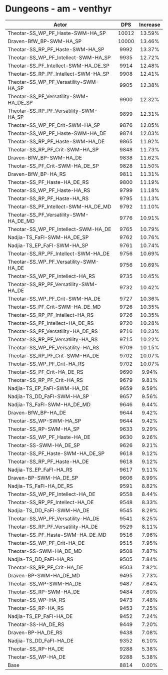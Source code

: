 # Dungeons - am - venthyr
| Actor | DPS | Increase |
|---|:---:|:---:|
|Theotar-SS_WP_PF_Haste-SWM-HA_SP|10012|13.59%|
|Draven-BfW_BP-SWM-HA_SP|10000|13.46%|
|Theotar-SS_RP_PF_Haste-SWM-HA_SP|9992|13.37%|
|Theotar-SS_WP_PF_Intellect-SWM-HA_SP|9935|12.72%|
|Theotar-SS_PF_Intellect-SWM-HA_DE_SP|9914|12.48%|
|Theotar-SS_RP_PF_Intellect-SWM-HA_SP|9908|12.41%|
|Theotar-SS_WP_PF_Versatility-SWM-HA_SP|9905|12.38%|
|Theotar-SS_PF_Versatility-SWM-HA_DE_SP|9900|12.32%|
|Theotar-SS_RP_PF_Versatility-SWM-HA_SP|9899|12.31%|
|Theotar-SS_WP_PF_Crit-SWM-HA_SP|9876|12.05%|
|Theotar-SS_WP_PF_Haste-SWM-HA_DE|9874|12.03%|
|Theotar-SS_RP_PF_Haste-SWM-HA_DE|9865|11.92%|
|Theotar-SS_RP_PF_Crit-SWM-HA_SP|9848|11.73%|
|Draven-BfW_BP-SWM-HA_DE|9838|11.62%|
|Theotar-SS_PF_Crit-SWM-HA_DE_SP|9828|11.50%|
|Draven-BfW_BP-HA_RS|9811|11.31%|
|Theotar-SS_PF_Haste-HA_DE_RS|9800|11.19%|
|Theotar-SS_WP_PF_Haste-HA_RS|9799|11.18%|
|Theotar-SS_RP_PF_Haste-HA_RS|9795|11.13%|
|Theotar-SS_PF_Intellect-SWM-HA_DE_MD|9792|11.10%|
|Theotar-SS_PF_Versatility-SWM-HA_DE_MD|9776|10.91%|
|Theotar-SS_WP_PF_Intellect-SWM-HA_DE|9765|10.79%|
|Nadjia-TS_FaFl-SWM-HA_DE_SP|9762|10.76%|
|Nadjia-TS_EP_FaFl-SWM-HA_SP|9761|10.74%|
|Theotar-SS_RP_PF_Intellect-SWM-HA_DE|9756|10.69%|
|Theotar-SS_WP_PF_Versatility-SWM-HA_DE|9756|10.69%|
|Theotar-SS_WP_PF_Intellect-HA_RS|9735|10.45%|
|Theotar-SS_RP_PF_Versatility-SWM-HA_DE|9732|10.42%|
|Theotar-SS_WP_PF_Crit-SWM-HA_DE|9727|10.36%|
|Theotar-SS_PF_Crit-SWM-HA_DE_MD|9726|10.35%|
|Theotar-SS_RP_PF_Intellect-HA_RS|9726|10.35%|
|Theotar-SS_PF_Intellect-HA_DE_RS|9720|10.28%|
|Theotar-SS_PF_Versatility-HA_DE_RS|9716|10.23%|
|Theotar-SS_RP_PF_Versatility-HA_RS|9715|10.22%|
|Theotar-SS_WP_PF_Versatility-HA_RS|9709|10.15%|
|Theotar-SS_RP_PF_Crit-SWM-HA_DE|9702|10.07%|
|Theotar-SS_WP_PF_Crit-HA_RS|9702|10.07%|
|Theotar-SS_PF_Crit-HA_DE_RS|9690|9.94%|
|Theotar-SS_RP_PF_Crit-HA_RS|9679|9.81%|
|Nadjia-TS_EP_FaFl-SWM-HA_DE|9659|9.59%|
|Nadjia-TS_DD_FaFl-SWM-HA_SP|9657|9.56%|
|Nadjia-TS_FaFl-SWM-HA_DE_MD|9646|9.44%|
|Draven-BfW_BP-HA_DE|9644|9.42%|
|Theotar-SS_WP-SWM-HA_SP|9644|9.42%|
|Theotar-SS_RP-SWM-HA_SP|9633|9.29%|
|Theotar-SS_WP_PF_Haste-HA_DE|9630|9.26%|
|Theotar-SS-SWM-HA_DE_SP|9626|9.21%|
|Theotar-SS_PF_Haste-SWM-HA_DE_SP|9618|9.12%|
|Theotar-SS_RP_PF_Haste-HA_DE|9618|9.12%|
|Nadjia-TS_EP_FaFl-HA_RS|9617|9.11%|
|Draven-BP-SWM-HA_DE_SP|9606|8.99%|
|Nadjia-TS_FaFl-HA_DE_RS|9591|8.82%|
|Theotar-SS_WP_PF_Intellect-HA_DE|9558|8.44%|
|Theotar-SS_RP_PF_Intellect-HA_DE|9548|8.33%|
|Nadjia-TS_DD_FaFl-SWM-HA_DE|9545|8.29%|
|Theotar-SS_WP_PF_Versatility-HA_DE|9541|8.25%|
|Theotar-SS_RP_PF_Versatility-HA_DE|9529|8.11%|
|Theotar-SS_PF_Haste-SWM-HA_DE_MD|9516|7.96%|
|Theotar-SS_WP_PF_Crit-HA_DE|9515|7.95%|
|Theotar-SS-SWM-HA_DE_MD|9508|7.87%|
|Nadjia-TS_DD_FaFl-HA_RS|9505|7.84%|
|Theotar-SS_RP_PF_Crit-HA_DE|9503|7.82%|
|Draven-BP-SWM-HA_DE_MD|9495|7.73%|
|Theotar-SS_WP-SWM-HA_DE|9487|7.64%|
|Theotar-SS_RP-SWM-HA_DE|9484|7.60%|
|Theotar-SS_WP-HA_RS|9473|7.48%|
|Theotar-SS_RP-HA_RS|9453|7.25%|
|Nadjia-TS_EP_FaFl-HA_DE|9452|7.24%|
|Theotar-SS-HA_DE_RS|9449|7.20%|
|Draven-BP-HA_DE_RS|9438|7.08%|
|Nadjia-TS_DD_FaFl-HA_DE|9352|6.10%|
|Theotar-SS_RP-HA_DE|9288|5.38%|
|Theotar-SS_WP-HA_DE|9288|5.38%|
|Base|8814|0.00%|
